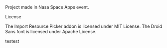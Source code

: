 Project made in Nasa Space Apps event.

License

The Import Resource Picker addon is licensed under MIT License.
The Droid Sans font is licensed under Apache License.

testest
